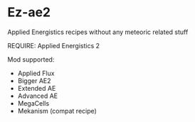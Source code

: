 # Ez-ae2
Applied Energistics recipes without any meteoric related stuff

REQUIRE:
Applied Energistics 2

Mod supported:

- Applied Flux
- Bigger AE2
- Extended AE
- Advanced AE
- MegaCells
- Mekanism (compat recipe)